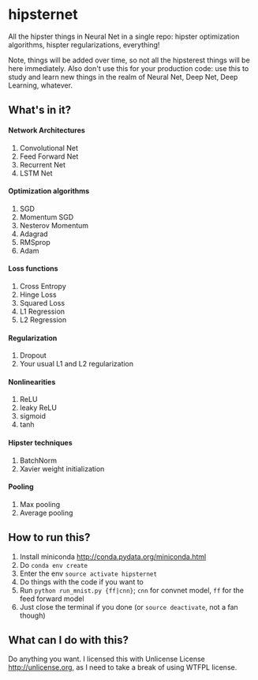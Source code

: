 # hipsternet
All the hipster things in Neural Net in a single repo: hipster optimization algorithms, hispter regularizations, everything!

Note, things will be added over time, so not all the hipsterest things will be here immediately. Also don't use this for your production code: use this to study and learn new things in the realm of Neural Net, Deep Net, Deep Learning, whatever.

## What's in it?

#### Network Architectures

1. Convolutional Net
2. Feed Forward Net
3. Recurrent Net
4. LSTM Net

#### Optimization algorithms

1. SGD
2. Momentum SGD
3. Nesterov Momentum
4. Adagrad
5. RMSprop
6. Adam

#### Loss functions

1. Cross Entropy
2. Hinge Loss
3. Squared Loss
4. L1 Regression
5. L2 Regression

#### Regularization

1. Dropout
2. Your usual L1 and L2 regularization

#### Nonlinearities

1. ReLU
2. leaky ReLU
3. sigmoid
4. tanh

#### Hipster techniques

1. BatchNorm
2. Xavier weight initialization

#### Pooling

1. Max pooling
2. Average pooling

## How to run this?

1. Install miniconda <http://conda.pydata.org/miniconda.html>
2. Do `conda env create`
3. Enter the env `source activate hipsternet`
3. Do things with the code if you want to
4. Run `python run_mnist.py {ff|cnn}`; `cnn` for convnet model, `ff` for the feed forward model
5. Just close the terminal if you done (or `source deactivate`, not a fan though)

## What can I do with this?

Do anything you want. I licensed this with Unlicense License <http://unlicense.org>, as I need to take a break of using WTFPL license.
